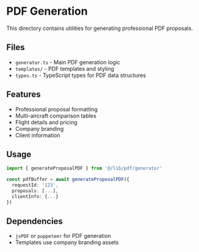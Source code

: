 # PDF Generation

This directory contains utilities for generating professional PDF proposals.

## Files

- `generator.ts` - Main PDF generation logic
- `templates/` - PDF templates and styling
- `types.ts` - TypeScript types for PDF data structures

## Features

- Professional proposal formatting
- Multi-aircraft comparison tables
- Flight details and pricing
- Company branding
- Client information

## Usage

```typescript
import { generateProposalPDF } from '@/lib/pdf/generator'

const pdfBuffer = await generateProposalPDF({
  requestId: '123',
  proposals: [...],
  clientInfo: {...}
})
```

## Dependencies

- `jsPDF` or `puppeteer` for PDF generation
- Templates use company branding assets
